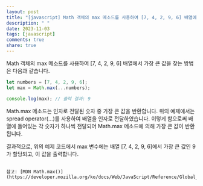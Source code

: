 ```yaml
---
layout: post
title: "[javascript] Math 객체의 max 메소드를 사용하여 [7, 4, 2, 9, 6] 배열에서 가장 큰 값을 찾는 방법은 무엇인가요?"
description: " "
date: 2023-11-03
tags: [javascript]
comments: true
share: true
---
```

Math 객체의 max 메소드를 사용하여 [7, 4, 2, 9, 6] 배열에서 가장 큰 값을 찾는 방법은 다음과 같습니다.

```javascript
let numbers = [7, 4, 2, 9, 6];
let max = Math.max(...numbers);

console.log(max); // 출력 결과: 9
```

Math.max 메소드는 인자로 전달된 숫자 중 가장 큰 값을 반환합니다. 위의 예제에서는 spread operator(...)를 사용하여 배열을 인자로 전달하였습니다. 이렇게 함으로써 배열에 들어있는 각 숫자가 하나씩 전달되어 Math.max 메소드에 의해 가장 큰 값이 반환됩니다.

결과적으로, 위의 예제 코드에서 max 변수에는 배열 [7, 4, 2, 9, 6]에서 가장 큰 값인 9가 할당되고, 이 값을 출력합니다.
```

참고: [MDN Math.max()](https://developer.mozilla.org/ko/docs/Web/JavaScript/Reference/Global_Objects/Math/max)